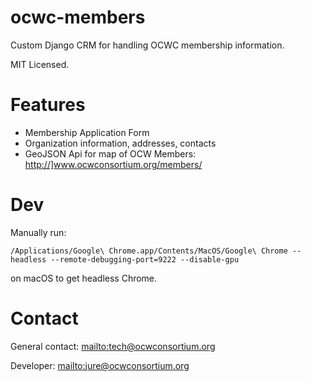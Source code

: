 ocwc-members
============

Custom Django CRM for handling OCWC membership information.

MIT Licensed.

Features
========

* Membership Application Form
* Organization information, addresses, contacts
* GeoJSON Api for map of OCW Members: <http://]www.ocwconsortium.org/members/>

Dev
===

Manually run:

`/Applications/Google\ Chrome.app/Contents/MacOS/Google\ Chrome --headless --remote-debugging-port=9222 --disable-gpu`

on macOS to get headless Chrome.

Contact
=======
General contact: <mailto:tech@ocwconsortium.org>

Developer: <mailto:jure@ocwconsortium.org>



